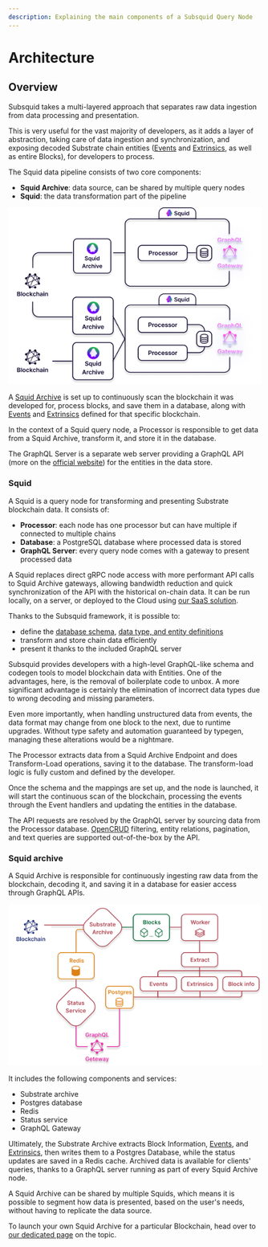 ```yaml
---
description: Explaining the main components of a Subsquid Query Node
---
```


# Architecture

## Overview

Subsquid takes a multi-layered approach that separates raw data ingestion from data processing and presentation.

This is very useful for the vast majority of developers, as it adds a layer of abstraction, taking care of data ingestion and synchronization, and exposing decoded Substrate chain entities ([Events](substrate.md#events) and [Extrinsics](substrate.md#extrinsics), as well as entire Blocks), for developers to process.

The Squid data pipeline consists of two core components:

* **Squid Archive**: data source, can be shared by multiple query nodes
* **Squid**: the data transformation part of the pipeline

![Squid and Squid Archive are the main components](<../.gitbook/assets/Squid Architecture.png>)

A [Squid Archive](architecture.md#squid-archive) is set up to continuously scan the blockchain it was developed for, process blocks, and save them in a database, along with [Events](substrate.md#events) and [Extrinsics](substrate.md#extrinsics) defined for that specific blockchain.

In the context of a Squid query node, a Processor is responsible to get data from a Squid Archive, transform it, and store it in the database.

The GraphQL Server is a separate web server providing a GraphQL API (more on the [official website](https://graphql.org)) for the entities in the data store.

### Squid

A Squid is a query node for transforming and presenting Substrate blockchain data. It consists of:

* **Processor**: each node has one processor but can have multiple if connected to multiple chains
* **Database**: a PostgreSQL database where processed data is stored
* **GraphQL Server**: every query node comes with a gateway to present processed data

A Squid replaces direct gRPC node access with more performant API calls to Squid Archive gateways, allowing bandwidth reduction and quick synchronization of the API with the historical on-chain data. It can be run locally, on a server, or deployed to the Cloud using [our SaaS solution](../tutorial/deploy-your-squid.md).

Thanks to the Subsquid framework, it is possible to:

* define the [database schema](../recipes/define-a-squid-schema.md), [data type, and entity definitions](../recipes/generate-typescript-definitions.md)
* transform and store chain data efficiently
* present it thanks to the included GraphQL server

Subsquid provides developers with a high-level GraphQL-like schema and codegen tools to model blockchain data with Entities. One of the advantages, here, is the removal of boilerplate code to unbox. A more significant advantage is certainly the elimination of incorrect data types due to wrong decoding and missing parameters.

Even more importantly, when handling unstructured data from events, the data format may change from one block to the next, due to runtime upgrades. Without type safety and automation guaranteed by typegen, managing these alterations would be a nightmare.

The Processor extracts data from a Squid Archive Endpoint and does Transform-Load operations, saving it to the database. The transform-load logic is fully custom and defined by the developer.

Once the schema and the mappings are set up, and the node is launched, it will start the continuous scan of the blockchain, processing the events through the Event handlers and updating the entities in the database.

The API requests are resolved by the GraphQL server by sourcing data from the Processor database. [OpenCRUD](https://www.opencrud.org) filtering, entity relations, pagination, and text queries are supported out-of-the-box by the API.

### Squid archive

A Squid Archive is responsible for continuously ingesting raw data from the blockchain, decoding it, and saving it in a database for easier access through GraphQL APIs.

![](<../.gitbook/assets/Squid Archive components (1).png>)

It includes the following components and services:

* Substrate archive
* Postgres database
* Redis
* Status service
* GraphQL Gateway

Ultimately, the Substrate Archive extracts Block Information, [Events](substrate.md#events), and [Extrinsics](substrate.md#extrinsics), then writes them to a Postgres Database, while the status updates are saved in a Redis cache. Archived data is available for clients' queries, thanks to a GraphQL server running as part of every Squid Archive node.

A Squid Archive can be shared by multiple Squids, which means it is possible to segment how data is presented, based on the user's needs, without having to replicate the data source.

To launch your own Squid Archive for a particular Blockchain, head over to [our dedicated page](../recipes/how-to-launch-a-squid-archive.md) on the topic.
